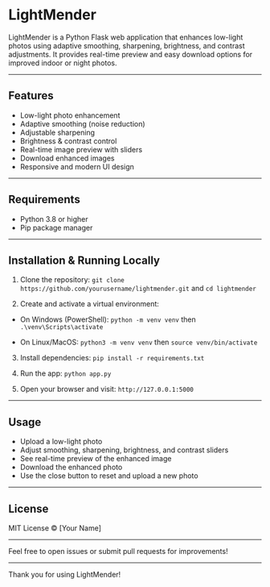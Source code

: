 # LightMender

LightMender is a Python Flask web application that enhances low-light photos using adaptive smoothing, sharpening, brightness, and contrast adjustments. It provides real-time preview and easy download options for improved indoor or night photos.

---

## Features

- Low-light photo enhancement  
- Adaptive smoothing (noise reduction)  
- Adjustable sharpening  
- Brightness & contrast control  
- Real-time image preview with sliders  
- Download enhanced images  
- Responsive and modern UI design

---

## Requirements

- Python 3.8 or higher  
- Pip package manager

---

## Installation & Running Locally

1. Clone the repository: `git clone https://github.com/yourusername/lightmender.git` and `cd lightmender`

2. Create and activate a virtual environment:

- On Windows (PowerShell): `python -m venv venv` then `.\venv\Scripts\activate`

- On Linux/MacOS: `python3 -m venv venv` then `source venv/bin/activate`

3. Install dependencies: `pip install -r requirements.txt`

4. Run the app: `python app.py`

5. Open your browser and visit: `http://127.0.0.1:5000`

---

## Usage

- Upload a low-light photo  
- Adjust smoothing, sharpening, brightness, and contrast sliders  
- See real-time preview of the enhanced image  
- Download the enhanced photo  
- Use the close button to reset and upload a new photo

---

## License

MIT License © [Your Name]

---

Feel free to open issues or submit pull requests for improvements!

---

Thank you for using LightMender!
